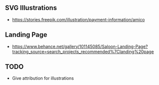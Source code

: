 ## SVG Illustrations

- https://stories.freepik.com/illustration/payment-information/amico

## Landing Page

- https://www.behance.net/gallery/101145085/Saloon-Landing-Page?tracking_source=search_projects_recommended%7Clanding%20page

## TODO

- Give attribution for illustrations
